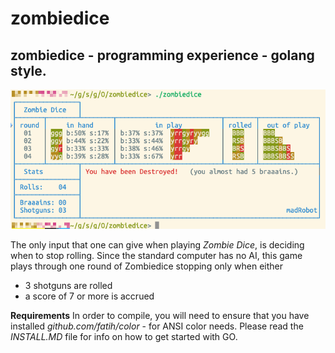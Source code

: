 zombiedice
==========

zombiedice - programming experience - golang style.
---------------------------------------------------

![](images/play.png)

The only input that one can give when playing _Zombie Dice_, is deciding
when to stop rolling.  Since the standard computer has no AI, this
game plays through one round of Zombiedice stopping only when either
* 3 shotguns are rolled
* a score of 7 or more is accrued


**Requirements**
In order to compile, you will need to ensure that you have installed
*github.com/fatih/color* - for ANSI color needs.
Please read the *INSTALL.MD* file for info on how to get started with GO.

